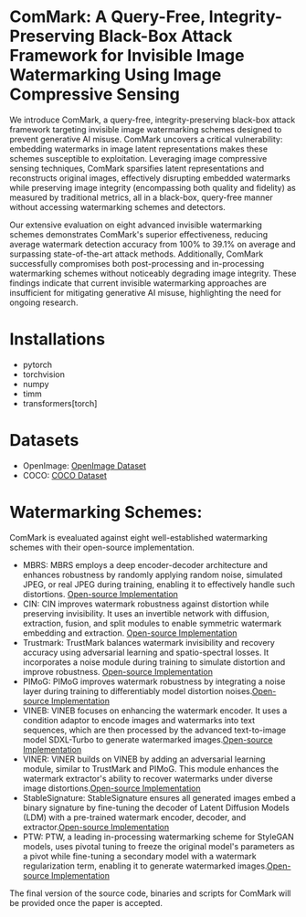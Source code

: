 # ComMark: A Query-Free, Integrity-Preserving Black-Box Attack Framework for Invisible Image Watermarking Using Image Compressive Sensing

We introduce ComMark, a query-free, integrity-preserving black-box attack framework targeting invisible image watermarking schemes designed to prevent generative AI misuse. ComMark uncovers a critical vulnerability: embedding watermarks in image latent representations makes these schemes susceptible to exploitation. Leveraging image compressive sensing techniques, ComMark sparsifies latent representations and reconstructs original images, effectively disrupting embedded watermarks while preserving image integrity
(encompassing both  quality and fidelity)
as measured by traditional metrics, all in a black-box, query-free manner without accessing watermarking schemes and detectors.

Our extensive evaluation on eight advanced invisible watermarking schemes demonstrates ComMark's superior effectiveness, reducing average watermark detection accuracy from 100% to 39.1% on average and surpassing state-of-the-art attack methods. Additionally, ComMark successfully compromises both post-processing and in-processing watermarking schemes without noticeably degrading image integrity. These findings indicate that current invisible watermarking approaches are insufficient for mitigating generative AI misuse, highlighting the need for ongoing research.

# Installations
- pytorch
- torchvision
- numpy
- timm
- transformers[torch]

# Datasets
- OpenImage: [OpenImage Dataset](https://docs.ultralytics.com/datasets/detect/open-images-v7/)
- COCO: [COCO Dataset](https://cocodataset.org/#home)

# Watermarking Schemes:
ComMark is evealuated against eight well-established watermarking schemes with their open-source implementation. 

- MBRS: MBRS employs a deep encoder-decoder architecture and enhances robustness by randomly applying random noise, simulated JPEG, or real JPEG during training, enabling it to effectively handle such distortions. [Open-source Implementation](https://github.com/jzyustc/MBRS)
- CIN: CIN improves watermark robustness against distortion while preserving invisibility. It uses an invertible network with diffusion, extraction, fusion, and split modules to enable symmetric watermark embedding and extraction. [Open-source Implementation](https://github.com/rmpku/CIN)
- Trustmark: TrustMark balances watermark invisibility and recovery accuracy using adversarial learning and spatio-spectral losses. It incorporates a noise module during training to simulate distortion and improve robustness. [Open-source Implementation](https://github.com/adobe/trustmark)
- PIMoG: PIMoG improves watermark robustness by integrating a noise layer during training to differentiably model distortion noises.[Open-source Implementation](https://github.com/FangHanNUS/PIMoG-An-Effective-Screen-shooting-Noise-Layer-Simulation-for-Deep-Learning-Based-Watermarking-Netw)
- VINEB: VINEB focuses on enhancing the watermark encoder. It uses a condition adaptor to encode images and watermarks into text sequences, which are then processed by the advanced text-to-image model SDXL-Turbo to generate watermarked images.[Open-source Implementation](https://github.com/Shilin-LU/VINE)
- VINER: VINER builds on VINEB by adding an adversarial learning module, similar to TrustMark and PIMoG. This module enhances the watermark extractor's ability to recover watermarks under diverse image distortions.[Open-source Implementation](https://github.com/Shilin-LU/VINE)
- StableSignature: StableSignature ensures all generated images embed a binary signature by fine-tuning the decoder of Latent Diffusion Models (LDM) with a pre-trained watermark encoder, decoder, and extractor.[Open-source Implementation](https://github.com/facebookresearch/stable_signature)
- PTW: PTW, a leading in-processing watermarking scheme for StyleGAN models, uses pivotal tuning to freeze the original model's parameters as a pivot while fine-tuning a secondary model with a watermark regularization term, enabling it to generate watermarked images.[Open-source Implementation](https://github.com/nilslukas/gan-watermark)
  
The final version of the source code, binaries and scripts for ComMark will be provided once the paper is accepted.
